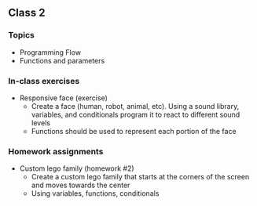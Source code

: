 ## Class 2
### Topics
* Programming Flow
* Functions and parameters

### In-class exercises
* Responsive face (exercise)
  * Create a face (human, robot, animal, etc). Using a sound library, variables, and conditionals program it to react to different sound levels
  * Functions should be used to represent each portion of the face

### Homework assignments
* Custom lego family (homework #2)
  * Create a custom lego family that starts at the corners of the screen and moves towards the center
  * Using variables, functions, conditionals